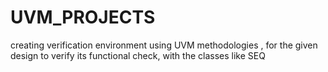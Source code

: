 # UVM_PROJECTS
creating verification environment using UVM methodologies , for the given design to verify its functional check, with the classes like SEQ
